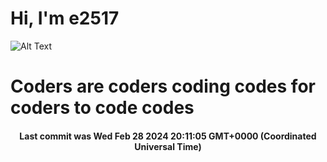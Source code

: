 # Hi, I'm e2517

![Alt Text](https://github.com/E2517/e2517/blob/master/images/background.gif)

# Coders are coders coding codes for coders to code codes

<h4 align="center">Last commit was Wed Feb 28 2024 20:11:05 GMT+0000 (Coordinated Universal Time)</h4>
